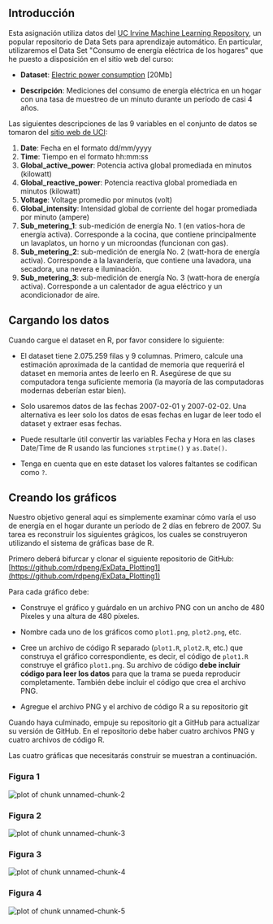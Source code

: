 ## Introducción

Esta asignación utiliza datos del 
<a href="http://archive.ics.uci.edu/ml/">UC Irvine Machine
Learning Repository</a>, un popular repositorio de Data Sets 
para aprendizaje automático. En particular, utilizaremos el Data Set
"Consumo de energía eléctrica de los hogares" que he puesto a disposición en el sitio web del curso:

* <b>Dataset</b>: <a href="https://d396qusza40orc.cloudfront.net/exdata%2Fdata%2Fhousehold_power_consumption.zip">Electric power consumption</a> [20Mb]

* <b>Descripción</b>: Mediciones del consumo de energía eléctrica en un hogar con una tasa 
de muestreo de un minuto durante un período de casi 4 años. 

Las siguientes descripciones de las 9 variables en el conjunto de datos se tomaron 
del <a href="https://archive.ics.uci.edu/ml/datasets/Individual+household+electric+power+consumption">sitio web de UCI</a>:

<ol>
<li><b>Date</b>: Fecha en el formato dd/mm/yyyy </li>
<li><b>Time</b>: Tiempo en el formato hh:mm:ss </li>
<li><b>Global_active_power</b>: Potencia activa global promediada en minutos (kilowatt) </li>
<li><b>Global_reactive_power</b>: Potencia reactiva global promediada en minutos (kilowatt) </li>
<li><b>Voltage</b>: Voltage promedio por minutos (volt) </li>
<li><b>Global_intensity</b>: Intensidad global de corriente del hogar promediada por minuto (ampere) </li>
<li><b>Sub_metering_1</b>: sub-medición de energía No. 1 (en vatios-hora de energía activa). Corresponde a la cocina, que contiene principalmente un lavaplatos, un horno y un microondas (funcionan con gas). </li>
<li><b>Sub_metering_2</b>: sub-medición de energía No. 2 (watt-hora de energía activa). Corresponde a la lavandería, que contiene una lavadora, una secadora, una nevera e iluminación. </li>
<li><b>Sub_metering_3</b>: sub-medición de energía No. 3 (watt-hora de energía activa). Corresponde a un calentador de agua eléctrico y un acondicionador de aire.</li>
</ol>

## Cargando los datos


Cuando cargue el dataset en R, por favor considere lo siguiente:

* El dataset tiene 2.075.259 filas y 9 columnas. Primero, 
calcule una estimación aproximada de la cantidad de memoria que requerirá 
el dataset en memoria antes de leerlo en R. Asegúrese de 
que su computadora tenga suficiente memoria (la mayoría de las computadoras modernas deberían estar bien).

* Solo usaremos datos de las fechas 2007-02-01 y 2007-02-02. 
Una alternativa es leer solo los datos de esas fechas en lugar de leer todo el dataset y extraer esas fechas.

* Puede resultarle útil convertir las variables Fecha y Hora en
las clases Date/Time de R usando las funciones `strptime()` y `as.Date()`.

* Tenga en cuenta que en este dataset los valores faltantes se codifican como `?`.


## Creando los gráficos

Nuestro objetivo general aquí es simplemente examinar cómo varía el 
uso de energía en el hogar durante un período de 2 días en febrero de 2007. 
Su tarea es reconstruir los siguientes grágicos, los cuales se construyeron 
utilizando el sistema de gráficas base de R.

Primero deberá bifurcar y clonar el siguiente repositorio de GitHub:
[https://github.com/rdpeng/ExData_Plotting1](https://github.com/rdpeng/ExData_Plotting1)


Para cada gráfico debe:

* Construye el gráfico y guárdalo en un archivo PNG con un ancho de 480
Píxeles y una altura de 480 píxeles.

* Nombre cada uno de los gráficos como `plot1.png`, `plot2.png`, etc.

* Cree un archivo de código R separado (`plot1.R`, `plot2.R`, etc.) que 
construya el gráfico correspondiente, es decir, el código de `plot1.R` 
construye el gráfico `plot1.png`. Su archivo de código **debe incluir código 
para leer los datos** para que la trama se pueda reproducir completamente. 
También debe incluir el código que crea el archivo PNG.

* Agregue el archivo PNG y el archivo de código R a su repositorio git

Cuando haya culminado, empuje su repositorio git a 
GitHub para actualizar su versión de GitHub. En el repositorio debe
haber cuatro archivos PNG y cuatro archivos de código R.


Las cuatro gráficas que necesitarás construir se muestran a continuación.

### Figura 1


![plot of chunk unnamed-chunk-2](figure/unnamed-chunk-2.png) 


### Figura 2

![plot of chunk unnamed-chunk-3](figure/unnamed-chunk-3.png) 


### Figura 3

![plot of chunk unnamed-chunk-4](figure/unnamed-chunk-4.png) 


### Figura 4

![plot of chunk unnamed-chunk-5](figure/unnamed-chunk-5.png) 


